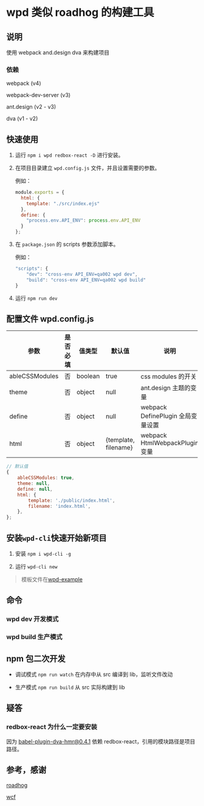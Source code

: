 # wpd 类似 roadhog 的构建工具

## 说明

使用 webpack and.design dva 来构建项目

### 依赖

webpack (v4)

webpack-dev-server (v3)

ant.design (v2 - v3)

dva (v1 - v2)

## 快速使用

1. 运行 `npm i wpd redbox-react -D` 进行安装。

2. 在项目目录建立 `wpd.config.js` 文件，并且设置需要的参数。

   例如：

   ```js
   module.exports = {
     html: {
       template: "./src/index.ejs"
     },
     define: {
       "process.env.API_ENV": process.env.API_ENV
     }
   };
   ```

3. 在 `package.json` 的 scripts 参数添加脚本。

   例如：

   ```js
   "scripts": {
       "dev": "cross-env API_ENV=qa002 wpd dev",
       "build": "cross-env API_ENV=qa002 wpd build"
   }
   ```

4. 运行 `npm run dev`

## 配置文件 wpd.config.js

| 参数           | 是否必填 | 值类型  | 默认值               | 说明                              |
| -------------- | -------- | ------- | -------------------- | --------------------------------- |
| ableCSSModules | 否       | boolean | true                 | css modules 的开关                |
| theme          | 否       | object  | null                 | ant.design 主题的变量             |
| define         | 否       | object  | null                 | webpack DefinePlugin 全局变量设置 |
| html           | 否       | object  | {template, filename} | webpack HtmlWebpackPlugin 变量    |

```js
// 默认值
{
    ableCSSModules: true,
    theme: null,
    define: null,
    html: {
        template: './public/index.html',
        filename: 'index.html',
    },
};
```

## 安装`wpd-cli`快速开始新项目

1. 安装 `npm i wpd-cli -g`

2. 运行 `wpd-cli new`

> 模板文件在[wpd-example](https://github.com/xfxb/wpd-example)

## 命令

### wpd dev 开发模式

### wpd build 生产模式

## npm 包二次开发

- 调试模式 `npm run watch` 在内存中从 src 编译到 lib，监听文件改动

- 生产模式 `npm run build` 从 src 实际构建到 lib

## 疑答

### redbox-react 为什么一定要安装

因为 babel-plugin-dva-hmr@0.4.1 依赖 redbox-react，引用的模块路径是项目路径。

## 参考，感谢

[roadhog](https://github.com/sorrycc/roadhog)

[wcf](https://github.com/liangklfangl/wcf)
